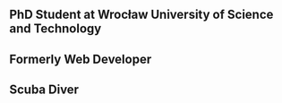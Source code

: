## PhD Student at Wrocław University of Science and Technology

## Formerly Web Developer

## Scuba Diver
